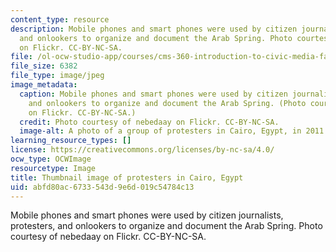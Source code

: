 ```yaml
---
content_type: resource
description: Mobile phones and smart phones were used by citizen journalists, protesters,
  and onlookers to organize and document the Arab Spring. Photo courtesy of nebedaay
  on Flickr. CC-BY-NC-SA.
file: /ol-ocw-studio-app/courses/cms-360-introduction-to-civic-media-fall-2012/abfd80ac6733543d9e6d019c54784c13_cms-360f12-th.jpg
file_size: 6382
file_type: image/jpeg
image_metadata:
  caption: Mobile phones and smart phones were used by citizen journalists, protesters,
    and onlookers to organize and document the Arab Spring. (Photo courtesy of [nebedaay](http://www.flickr.com/photos/nebedaay/5429437994)
    on Flickr. CC-BY-NC-SA.)
  credit: Photo courtesy of nebedaay on Flickr. CC-BY-NC-SA.
  image-alt: A photo of a group of protesters in Cairo, Egypt, in 2011.
learning_resource_types: []
license: https://creativecommons.org/licenses/by-nc-sa/4.0/
ocw_type: OCWImage
resourcetype: Image
title: Thumbnail image of protesters in Cairo, Egypt
uid: abfd80ac-6733-543d-9e6d-019c54784c13
---
```

Mobile phones and smart phones were used by citizen journalists, protesters, and onlookers to organize and document the Arab Spring. Photo courtesy of nebedaay on Flickr. CC-BY-NC-SA.